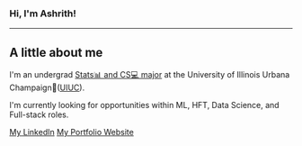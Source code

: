 ### Hi, I'm Ashrith!

---

A little about me
-
I'm an undergrad  [Stats📊 and CS💻 major]([https://cs.illinois.edu/academics/undergraduate/degree-program-options/bs-statistics-computer-science](https://siebelschool.illinois.edu/news/why-you-want-cs-math-and-stats-degree)) at the University of Illinois Urbana Champaign🌽([UIUC](https://en.wikipedia.org/wiki/University_of_Illinois_Urbana-Champaign)).

I'm currently looking for opportunities within ML, HFT, Data Science, and Full-stack roles.

[My LinkedIn](https://www.linkedin.com/in/ashrithanumala/)
[My Portfolio Website](https://ashrithanumala.github.io/)
